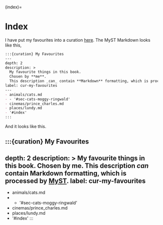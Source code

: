 (index)=
# Index

I have put my favourites into a curation [here](#cur-my-favourites).
The MyST Markdown looks like this,

```markdown
:::{curation} My Favourites
---
depth: 2
description: >
  My favourite things in this book.
  Chosen by **me**.
  This description _can_ contain **Markdown** formatting, which is processed by [MyST](https://mystmd.org).
label: cur-my-favourites
---
- animals/cats.md
- - '#sec-cats-moggy-ringwald'
- cinemas/prince_charles.md
- places/lundy.md
- '#index'
:::
```

And it looks like this.

:::{curation} My Favourites
---
depth: 2
description: >
  My favourite things in this book.
  Chosen by **me**.
  This description _can_ contain **Markdown** formatting, which is processed by [MyST](https://mystmd.org).
label: cur-my-favourites
---
- animals/cats.md
- - '#sec-cats-moggy-ringwald'
- cinemas/prince_charles.md
- places/lundy.md
- '#index'
:::
